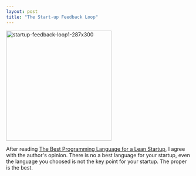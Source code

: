 ```yaml
---
layout: post
title: "The Start-up Feedback Loop"
---
```


<a href="http://www.freetofeel.com/2009/10/the-start-up-feedback-loop/startup-feedback-loop1-287x300/" rel="attachment wp-att-227"><img src="http://www.freetofeel.com/wp-content/uploads/2009/10/startup-feedback-loop1-287x300.png" alt="startup-feedback-loop1-287x300" title="startup-feedback-loop1-287x300" width="287" height="300" class="aligncenter size-full wp-image-227" /></a>

After reading <a href="http://kevindewalt.com/blog/2009/10/14/the-best-programming-language-for-a-lean-startup/">The Best Programming Language for a Lean Startup</a>, I agree with the author's opinion. There is no a best language for your startup, even the language you choosed is not the key point for your startup. The proper is the best.